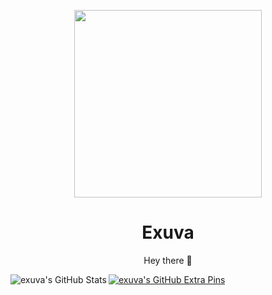 <p align="center">
 <img src="https://avatars.githubusercontent.com/u/84912528?v=4" width="300">
 <h1 align="center">Exuva</h1>
 <p align="center">Hey there 👋</p>
</p>





<a href="https://github.com/exuva">
  <img align="left" alt="exuva's GitHub Stats" src="https://github-readme-stats.vercel.app/api?username=exuva&count_private=true&show_icons=true&theme=gotham"/><img alt="exuva's GitHub Extra Pins" src="https://github-readme-stats.vercel.app/api/top-langs/?username=exuva&layout=compact&show_icons=true&theme=gotham"/>

</a>


